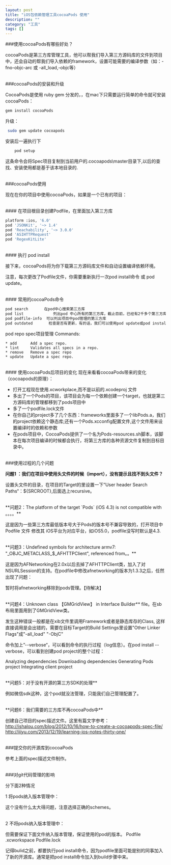 ```yaml
---
layout: post
title: "iOS包依赖管理工具cocoaPods 使用"
description: ""
category: "工具"
tags: []
---
```



###使用cocoaPods有哪些好处？

cocoaPods是第三方库管理工具，他可以帮我们导入第三方源码库的文件到项目中，还会自动的帮我们导入依赖的framework，设置可能需要的编译参数（如：-fno-objc-arc 或 -all_load,-objc等）


<br/>
###cocoaPods的安装和升级

CocoaPods是使用 ruby gem 分发的，，在mac下只需要运行简单的命令就可安装cocoaPods：
```sh
gem install cocoaPods
```
升级：
```sh
 sudo gem update cocoapods
```

安装后一遍执行下
```sh
    pod setup
```
这条命令会将Spec项目复制到当前用户的.cocoapods\master目录下,以后的查找、安装使用都是基于该本地目录的.

<br/>
###cocoaPods使用

现在在你的项目中使用cocoaPods，如果是一个已有的项目：

<br/>
#### 在项目根目录创建Podfile，在里面加入第三方库

```sh
platform :ios, '6.0'
pod 'JSONKit', '~> 1.4' 
pod 'Reachability', '~> 3.0.0' 
pod 'ASIHTTPRequest' 
pod 'RegexKitLite'
```

<br/>
#### 执行 pod install

接下来，cocoaPods将为你下载第三方源码库文件和自动设置编译依赖环境。

注意，每次更改了Podfile文件，你需要重新执行一次pod install命令 或 pod update。

<br/>
#### 常用的cocoaPods命令

```sh
pod search       在pod中心搜索第三方库
pod list             列出pod 中心所有的第三方库，截止目前，已经有2千多个第三方库提交到pod center
pod podfile-info  可以列出项目中pod管理的第三方库
pod outdated       检查是否有更新，有的话，我们可以使用pod update或pod install 来更显我们的库
```

pod repo  spec项目管理
Commands:

    * add      Add a spec repo.
    * lint     Validates all specs in a repo.
    * remove   Remove a spec repo
    * update   Update a spec repo.



<br/>
#### 使用cocoaPods后项目的变化   
现在来看看cocoaPods带来的变化（cocoapods的原理）：

- 打开工程现在使用.xcworkplace,而不是以前的.xcodeproj 文件
- 多出了一个Pods的项目，该项目会为每一个依赖创建一个target，也就是第三方源码库的管理都移到了pods项目中
- 多了一个podfile.lock文件
- 在你自己的project多了几个东西：frameworks里面多了一个libPods.a，我们的project依赖这个静态库;还有一个Pods.xcconfig配置文件,这个文件用来设置编译时的依赖和参数
- 在pods项目中，CocoaPods提供了一个名为Pods-resources.sh脚本，该脚本在每次项目编译的时候都会执行，将第三方库的各种资源文件复制到目标目录中。


<br/>
###使用过程的几个问题

**问题1 ：我们在项目中使用头文件的时候（import），没有提示且找不到头文件？**

设置头文件的目录，在项目的Target的里设置一下”User header Search Paths“：${SRCROOT},后面选上recursive。

<br/>
**问题2：The platform of the target `Pods` (iOS 4.3) is not compatible with 。。。。**

这是因为一些第三方库最低版本号大于Pods的版本号不兼容导致的，打开项目中 Podfile 文件   修改其 iOS平台为对应平台，如iOS5.0，podfile没写时默认是4.3.

<br/>
**问题3：Undefined symbols for architecture armv7:
"_OBJC_METACLASS_$_AFHTTPClient", referenced from。。**

这是因为AFNetworking在2.0x以后去掉了AFHTTPClient类，加入了对NSURLSession的支持。在podfile中修改afnetworking的版本为1.3.3之后，任然出现了问题：

暂时将afnetworking移除到pods管理。【待解决】


<br/>
**问题4：Unknown class 【GMGridView】 in Interface Builder** file。在sb布局里面用到了GMGridView类。

发生这种错误一般都是在xib文件里调用Framework或者是静态库存的Class, 这样直接调用是会出错的，需要在目标Target的Build Settings里设置"Other Linker Flags"成"-all_load" "-ObjC"


命令加上”--verbose“，可以看到命令的执行过程（log信息）。在pod install --verbose，可以看到创建pod project的整个过程：

Analyzing dependencies
Downloading dependencies
Generating Pods project
Integrating client project


<br/>
**问题5：对于没有开源的第三方SDK的处理**

例如微信sdk这种，这个pod就没法管理，只能我们自己管理配置了。

<br/>
**问题6：我们需要的三方库不再cocoaPods中**

创建自己项目的spec描述文件。这里有篇文字参考：
http://ishalou.com/blog/2012/10/16/how-to-create-a-cocoapods-spec-file/
http://iiiyu.com/2013/12/19/learning-ios-notes-thirty-one/
   
<br/>
###提交你的开源库到cocoaPods

参考上面的spec描述文件制作。

<br/>
###对git代码管理的影响

分下面2种情况

1 将pods纳入版本管理中：

这个没有什么太大得问题，注意选择正确的schemes。

<br/>
2 不将pods纳入版本管理中：

但需要保证下面文件纳入版本管理，保证使用的pod的版本。
Podfile
.xcworkspace
Podfile.lock

记得bulid之前，都要执行pod install命令，因为podfile里面可能是别的同事加入了新的开源库。通常是把pod install命令加入到build步骤中来。
